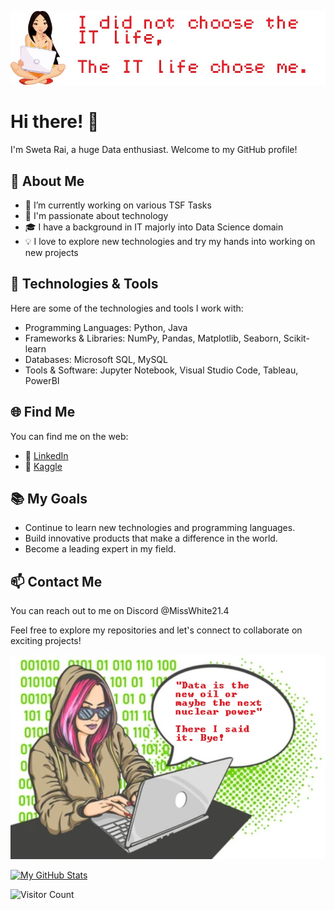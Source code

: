 ![Banner Image](https://github.com/raiswetaj21/raiswetaj21/blob/ac0eeb7a3a06b561cfd33f5729a119a8c03ecd3c/IT%20Girl.jpg)

# Hi there! 👋

I'm Sweta Rai, a huge Data enthusiast. Welcome to my GitHub profile!

## 🌱 About Me

- 🔭 I’m currently working on various TSF Tasks
- 🌟 I'm passionate about technology
- 🎓 I have a background in IT majorly into Data Science domain
- 💡 I love to explore new technologies and try my hands into working on new projects

## 🔧 Technologies & Tools

Here are some of the technologies and tools I work with:

- Programming Languages: Python, Java
- Frameworks & Libraries: NumPy, Pandas, Matplotlib, Seaborn, Scikit-learn
- Databases: Microsoft SQL, MySQL
- Tools & Software: Jupyter Notebook, Visual Studio Code, Tableau, PowerBI

## 🌐 Find Me

You can find me on the web:

- 💼 [LinkedIn](https://www.linkedin.com/in/raisweta21/)
- 📝 [Kaggle](https://www.kaggle.com/misswhite2104)

## 📚 My Goals

- Continue to learn new technologies and programming languages.
- Build innovative products that make a difference in the world.
- Become a leading expert in my field.

## 📫 Contact Me

You can reach out to me on Discord @MissWhite21.4

Feel free to explore my repositories and let's connect to collaborate on exciting projects!

![Banner Image](https://github.com/raiswetaj21/raiswetaj21/blob/ac0eeb7a3a06b561cfd33f5729a119a8c03ecd3c/Coder.jpg)

[![My GitHub Stats](https://github-readme-stats.vercel.app/api?username=raiswetaj21&show_icons=true&theme=tokyonight)](https://github.com/raiswetaj21/github-readme-stats)

![Visitor Count](https://komarev.com/ghpvc/?username=raiswetaj21)

